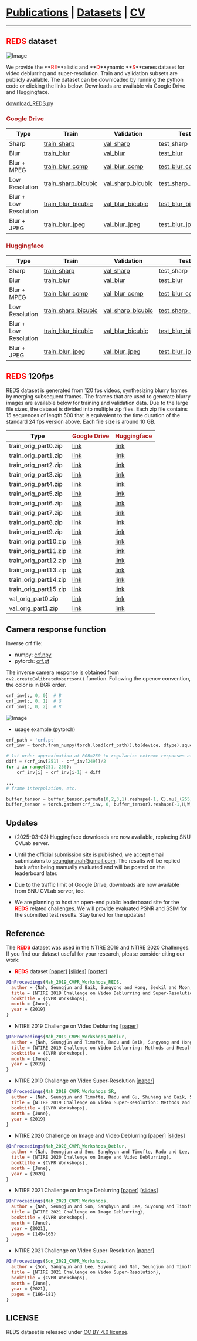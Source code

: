 # [Publications](../publications) | [Datasets](datasets) | [CV](../cv.pdf)
___

## <font color="red">REDS</font> dataset

<!-- ![Image](figs/REDS_dataset_v3.jpg) -->
![Image](figs/REDS_dataset_v3.svg)

We provide the **<font color="red">RE</font>**alistic and **<font color="red">D</font>**ynamic **<font color="red">S</font>**cenes dataset for video deblurring and super-resolution. Train and validation subsets are publicly available.
The dataset can be downloaded by running the python code or clicking the links below.
Downloads are available via Google Drive and Huggingface.

[download_REDS.py](https://gist.github.com/SeungjunNah/b10d369b92840cb8dd2118dd4f41d643)

### <font color="FireBrick">Google Drive</font>

Type | Train | Validation | Test
-- | -- | -- | --
Sharp | [train_sharp](https://drive.google.com/open?id=1YLksKtMhd2mWyVSkvhDaDLWSc1qYNCz-) | [val_sharp](https://drive.google.com/open?id=1MGeObVQ1-Z29f-myDP7-8c3u0_xECKXq) | test_sharp
Blur | [train_blur](https://drive.google.com/open?id=1Be2cgzuuXibcqAuJekDgvHq4MLYkCgR8) | [val_blur](https://drive.google.com/open?id=1N8z2yD0GDWmh6U4d4EADERtcUgDzGrHx) | [test_blur](https://drive.google.com/file/d/1dr0--ZBKqr4P1M8lek6JKD1Vd6bhhrZT/view?usp=sharing)
Blur + MPEG | [train_blur_comp](https://drive.google.com/open?id=1hi6348BB9QQFqVx2PY7pKn32HQM89CJ1) | [val_blur_comp](https://drive.google.com/open?id=13d1uzqLdbsQzeZkWgdF5QVHqDSjfE4zZ) | [test_blur_comp](https://drive.google.com/file/d/1OctyKR3ER_YWrZxKxQsZzLis3BvLSOFO/view?usp=sharing)
Low Resolution | [train_sharp_bicubic](https://drive.google.com/open?id=1a4PrjqT-hShvY9IyJm3sPF0ZaXyrCozR) | [val_sharp_bicubic](https://drive.google.com/open?id=1sChhtzN9Css10gX7Xsmc2JaC-2Pzco6a) | [test_sharp_bicubic](https://drive.google.com/file/d/1y0Jle6xB41TdRK_QMJ_E8W_iBMxwq_Rh/view?usp=sharing)
Blur + Low Resolution | [train_blur_bicubic](https://drive.google.com/open?id=10u8gthv2Q95RMCb1LeCN8N4ozB8TVjMt) | [val_blur_bicubic](https://drive.google.com/open?id=1i3NAb7EmF4fCYadGaHK54-Zgx9lIC2Gp) | [test_blur_bicubic](https://drive.google.com/file/d/14YszfzUAeAfwP0ZA2FRzAiVxxZLg7-tY/view?usp=sharing)
Blur + JPEG | [train_blur_jpeg](https://drive.google.com/file/d/1VTXyhwrTgcaUWklG-6Dh4MyCmYvX39mW/view?usp=sharing) | [val_blur_jpeg](https://drive.google.com/file/d/1EqQljcGMcm5oCr71KpMfXREPXV3lpMGW/view?usp=sharing) | [test_blur_jpeg](https://drive.google.com/file/d/1OECITpPiSTSCdpAqWlDlfYaDiogLR-lH/view?usp=sharing)

### <font color="FireBrick">Huggingface</font>

Type | Train | Validation | Test
-- | -- | -- | --
Sharp | [train_sharp](https://huggingface.co/datasets/snah/REDS/resolve/main/train_sharp.zip) | [val_sharp](https://huggingface.co/datasets/snah/REDS/resolve/main/val_sharp.zip) | test_sharp
Blur | [train_blur](https://huggingface.co/datasets/snah/REDS/resolve/main/train_blur.zip) | [val_blur](https://huggingface.co/datasets/snah/REDS/resolve/main/val_blur.zip) | [test_blur](https://huggingface.co/datasets/snah/REDS/resolve/main/test_blur.zip)
Blur + MPEG | [train_blur_comp](https://huggingface.co/datasets/snah/REDS/resolve/main/train_blur_comp.zip) | [val_blur_comp](https://huggingface.co/datasets/snah/REDS/resolve/main/val_blur_comp.zip) | [test_blur_comp](https://huggingface.co/datasets/snah/REDS/resolve/main/test_blur_comp.zip)
Low Resolution | [train_sharp_bicubic](https://huggingface.co/datasets/snah/REDS/resolve/main/train_sharp_bicubic.zip) | [val_sharp_bicubic](https://huggingface.co/datasets/snah/REDS/resolve/main/val_sharp_bicubic.zip) | [test_sharp_bicubic](https://huggingface.co/datasets/snah/REDS/resolve/main/test_sharp_bicubic.zip)
Blur + Low Resolution | [train_blur_bicubic](https://huggingface.co/datasets/snah/REDS/resolve/main/train_blur_bicubic.zip) | [val_blur_bicubic](https://huggingface.co/datasets/snah/REDS/resolve/main/val_blur_bicubic.zip) | [test_blur_bicubic](https://huggingface.co/datasets/snah/REDS/resolve/main/test_blur_bicubic.zip)
Blur + JPEG | [train_blur_jpeg](https://huggingface.co/datasets/snah/REDS/resolve/main/train_blur_jpeg.zip) | [val_blur_jpeg](https://huggingface.co/datasets/snah/REDS/resolve/main/val_blur_jpeg.zip) | [test_blur_jpeg](https://huggingface.co/datasets/snah/REDS/resolve/main/test_blur_jpeg.zip)

## <font color="red">REDS</font> 120fps

REDS dataset is generated from 120 fps videos, synthesizing blurry frames by merging subsequent frames. The frames that are used to generate blurry images are available below for training and validation data. Due to the large file sizes, the dataset is divided into multiple zip files. Each zip file contains 15 sequences of length 500 that is equivalent to the time duration of the standard 24 fps version above. Each file size is around 10 GB.

Type | <font color="FireBrick">Google Drive</font> | <font color="FireBrick">Huggingface</font>
-- | -- | --
train_orig_part0.zip | [link](https://drive.google.com/file/d/1SbbGH3V5PbqfezDaWMMK4eeDCFUD54HS/view?usp=sharing) | [link](https://huggingface.co/datasets/snah/REDS_orig/resolve/main/train_orig_part0.zip)
train_orig_part1.zip | [link](https://drive.google.com/file/d/14syvaC0IMB4NtPFvdop5dzqxllUKXTKS/view?usp=sharing) | [link](https://huggingface.co/datasets/snah/REDS_orig/resolve/main/train_orig_part1.zip)
train_orig_part2.zip | [link](https://drive.google.com/file/d/11fluEfEBopcX-cGn5SFgwf_h8JfQGt7A/view?usp=sharing) | [link](https://huggingface.co/datasets/snah/REDS_orig/resolve/main/train_orig_part2.zip)
train_orig_part3.zip | [link](https://drive.google.com/file/d/1R7QgDyPWU0dikl1st5XjDb308w-96baT/view?usp=sharing) | [link](https://huggingface.co/datasets/snah/REDS_orig/resolve/main/train_orig_part3.zip)
train_orig_part4.zip | [link](https://drive.google.com/file/d/1coHJKOUxBkHQIAOmQcTNRrrp27WV0B9r/view?usp=sharing) | [link](https://huggingface.co/datasets/snah/REDS_orig/resolve/main/train_orig_part4.zip)
train_orig_part5.zip | [link](https://drive.google.com/file/d/1vUpP0UYaqCQAiAYYS2z5_YEwZg6yXt6Y/view?usp=sharing) | [link](https://huggingface.co/datasets/snah/REDS_orig/resolve/main/train_orig_part5.zip)
train_orig_part6.zip | [link](https://drive.google.com/file/d/1SIhKxGoTEo6NsmH9qR-XEqzppACdndKU/view?usp=sharing) | [link](https://huggingface.co/datasets/snah/REDS_orig/resolve/main/train_orig_part6.zip)
train_orig_part7.zip | [link](https://drive.google.com/file/d/1ihKZf11vepVfJ4Apn_NOda1Ok5o6O0C0/view?usp=sharing) | [link](https://huggingface.co/datasets/snah/REDS_orig/resolve/main/train_orig_part7.zip)
train_orig_part8.zip | [link](https://drive.google.com/file/d/1A0DT8xI0UerY4yFcyVnBJDtLm3u3NarG/view?usp=sharing) | [link](https://huggingface.co/datasets/snah/REDS_orig/resolve/main/train_orig_part8.zip)
train_orig_part9.zip | [link](https://drive.google.com/file/d/1GjExuzbU7TEIpdP2aKqAKCCk2VlhdTPM/view?usp=sharing) | [link](https://huggingface.co/datasets/snah/REDS_orig/resolve/main/train_orig_part9.zip)
train_orig_part10.zip | [link](https://drive.google.com/file/d/11vmraP75tis-8n8s53pvO5NtwDAKtfKl/view?usp=sharing) | [link](https://huggingface.co/datasets/snah/REDS_orig/resolve/main/train_orig_part10.zip)
train_orig_part11.zip | [link](https://drive.google.com/file/d/1fvA9FBKXHrm5FL2IRofsVAITe5D4Fi_A/view?usp=sharing) | [link](https://huggingface.co/datasets/snah/REDS_orig/resolve/main/train_orig_part11.zip)
train_orig_part12.zip | [link](https://drive.google.com/file/d/1MOkuFqbkj35H-fkP0PS3igAuE_LrAvTv/view?usp=sharing) | [link](https://huggingface.co/datasets/snah/REDS_orig/resolve/main/train_orig_part12.zip)
train_orig_part13.zip | [link](https://drive.google.com/file/d/1Rnt0kmCnrnQtd-QYY1lPWpJz13jCLSXJ/view?usp=sharing) | [link](https://huggingface.co/datasets/snah/REDS_orig/resolve/main/train_orig_part13.zip)
train_orig_part14.zip | [link](https://drive.google.com/file/d/1joFdd81DJujDfUMRdfCCAJMAK6rfFMIK/view?usp=sharing) | [link](https://huggingface.co/datasets/snah/REDS_orig/resolve/main/train_orig_part14.zip)
train_orig_part15.zip | [link](https://drive.google.com/file/d/1izQaGBPZpBj5Pmr0a8whPX-RbAIOZi8x/view?usp=sharing) | [link](https://huggingface.co/datasets/snah/REDS_orig/resolve/main/train_orig_part15.zip)
val_orig_part0.zip | [link](https://drive.google.com/file/d/1XqpCRaahvF1-mQMAeXfUxBNqqLFAGH59/view?usp=sharing) | [link](https://huggingface.co/datasets/snah/REDS_orig/resolve/main/val_orig_part0.zip)
val_orig_part1.zip | [link](https://drive.google.com/file/d/1LJUDs7B63b7r4wek-C2d29gG1hfTOCYB/view?usp=sharing) | [link](https://huggingface.co/datasets/snah/REDS_orig/resolve/main/val_orig_part1.zip)

## Camera response function

Inverse crf file:
* numpy: [crf.npy](reds/crf.npy)
* pytorch: [crf.pt](reds/crf.pt)

The inverse camera response is obtained from `cv2.createCalibrateRobertson()` function. Following the opencv convention, the color is in BGR order.
```python
crf_inv[:, 0, 0]  # B
crf_inv[:, 0, 1]  # G
crf_inv[:, 0, 2]  # R
```
![Image](reds/GoPro6_inverse_CRF.svg)

* usage example (pytorch)  

```python
crf_path = 'crf.pt'
crf_inv = torch.from_numpy(torch.load(crf_path)).to(device, dtype).squeeze_()  # 256 x 3

# 1st order approximation at RGB=250 to regularize extreme responses at RGB>250
diff = (crf_inv[251] - crf_inv[249])/2
for i in range(251, 256):
    crf_inv[i] = crf_inv[i-1] + diff

...
# frame interpolation, etc.

buffer_tensor = buffer_tensor.permute(0,2,3,1).reshape(-1, C).mul_(255).add_(0.5).clamp_(0, 255).long() # bad naming to save GPU memory
buffer_tensor = torch.gather(crf_inv, 0, buffer_tensor).reshape(-1,H,W,C).permute(0,3,1,2)
```

## Updates

* (2025-03-03) Huggingface downloads are now available, replacing SNU CVLab server.

* Until the official submission site is published, we accept email submissions to seungjun.nah@gmail.com. The results will be replied back after being manually evaluated and will be posted on the leaderboard later.

* Due to the traffic limit of Google Drive, downloads are now available from SNU CVLab server, too.

* We are planning to host an open-end public leaderboard site for the **<font color="red">REDS</font>** related challenges.
We will provide evaluated PSNR and SSIM for the submitted test results.
Stay tuned for the updates!

## Reference

The **<font color="red">REDS</font>** dataset was used in the NTIRE 2019 and NTIRE 2020 Challenges. If you find our dataset useful for your research, please consider citing our work:

* **<font color="red">REDS</font>** dataset [[paper](http://openaccess.thecvf.com/content_CVPRW_2019/papers/NTIRE/Nah_NTIRE_2019_Challenge_on_Video_Deblurring_and_Super-Resolution_Dataset_and_CVPRW_2019_paper.pdf)] [[slides](https://drive.google.com/file/d/13F6UEyBDFGTiFDyxqLzrPiq4Y2-8BKQE/view?usp=sharing)] [[poster](https://drive.google.com/file/d/1rRd-6QoPqxJQCVIvxSXiaaxRIL4qGMsd/view?usp=sharing)]

```bibtex
@InProceedings{Nah_2019_CVPR_Workshops_REDS,
  author = {Nah, Seungjun and Baik, Sungyong and Hong, Seokil and Moon, Gyeongsik and Son, Sanghyun and Timofte, Radu and Lee, Kyoung Mu},
  title = {NTIRE 2019 Challenge on Video Deblurring and Super-Resolution: Dataset and Study},
  booktitle = {CVPR Workshops},
  month = {June},
  year = {2019}
}
```

* NTIRE 2019 Challenge on Video Deblurring [[paper](http://openaccess.thecvf.com/content_CVPRW_2019/papers/NTIRE/Nah_NTIRE_2019_Challenge_on_Video_Deblurring_Methods_and_Results_CVPRW_2019_paper.pdf)]

```bibtex
@InProceedings{Nah_2019_CVPR_Workshops_Deblur,
  author = {Nah, Seungjun and Timofte, Radu and Baik, Sungyong and Hong, Seokil and Moon, Gyeongsik and Son, Sanghyun and Lee, Kyoung Mu},
  title = {NTIRE 2019 Challenge on Video Deblurring: Methods and Results},
  booktitle = {CVPR Workshops},
  month = {June},
  year = {2019}
}
```

* NTIRE 2019 Challenge on Video Super-Resolution [[paper](http://openaccess.thecvf.com/content_CVPRW_2019/papers/NTIRE/Nah_NTIRE_2019_Challenge_on_Video_Super-Resolution_Methods_and_Results_CVPRW_2019_paper.pdf)]

```bibtex
@InProceedings{Nah_2019_CVPR_Workshops_SR,
  author = {Nah, Seungjun and Timofte, Radu and Gu, Shuhang and Baik, Sungyong and Hong, Seokil and Moon, Gyeongsik and Son, Sanghyun and Lee, Kyoung Mu},
  title = {NTIRE 2019 Challenge on Video Super-Resolution: Methods and Results},
  booktitle = {CVPR Workshops},
  month = {June},
  year = {2019}
}
```

* NTIRE 2020 Challenge on Image and Video Deblurring [[paper](http://openaccess.thecvf.com/content_CVPRW_2020/papers/w31/Nah_NTIRE_2020_Challenge_on_Image_and_Video_Deblurring_CVPRW_2020_paper.pdf)] [[slides](https://drive.google.com/file/d/1Ll3D1acvujQFXGoX-P2dRKJPcle3rH_B/view?usp=sharing)]

```bibtex
@InProceedings{Nah_2020_CVPR_Workshops_Deblur,
  author = {Nah, Seungjun and Son, Sanghyun and Timofte, Radu and Lee, Kyoung Mu},
  title = {NTIRE 2020 Challenge on Image and Video Deblurring},
  booktitle = {CVPR Workshops},
  month = {June},
  year = {2020}
}
```

* NTIRE 2021 Challenge on Image Deblurring [[paper](https://openaccess.thecvf.com/content/CVPR2021W/NTIRE/papers/Nah_NTIRE_2021_Challenge_on_Image_Deblurring_CVPRW_2021_paper.pdf)] [[slides](https://drive.google.com/file/d/1wUXa6NqVuiavWnL29u4lmQPEwR_NghjV/view?usp=sharing)]

```bibtex
@InProceedings{Nah_2021_CVPR_Workshops,
  author = {Nah, Seungjun and Son, Sanghyun and Lee, Suyoung and Timofte, Radu and Lee, Kyoung Mu},
  title = {NTIRE 2021 Challenge on Image Deblurring},
  booktitle = {CVPR Workshops},
  month = {June},
  year = {2021},
  pages = {149-165}
}
```

* NTIRE 2021 Challenge on Video Super-Resolution [[paper](https://openaccess.thecvf.com/content/CVPR2021W/NTIRE/papers/Son_NTIRE_2021_Challenge_on_Video_Super-Resolution_CVPRW_2021_paper.pdf)]

```bibtex
@InProceedings{Son_2021_CVPR_Workshops,
  author = {Son, Sanghyun and Lee, Suyoung and Nah, Seungjun and Timofte, Radu and Lee, Kyoung Mu},
  title = {NTIRE 2021 Challenge on Video Super-Resolution},
  booktitle = {CVPR Workshops},
  month = {June},
  year = {2021},
  pages = {166-181}
}
```

## LICENSE

REDS dataset is released under [CC BY 4.0 license](https://creativecommons.org/licenses/by/4.0/).
